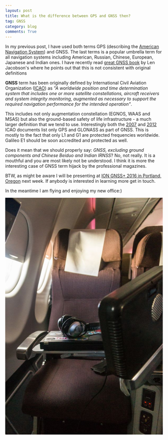 ```yaml
---
layout: post
title: What is the difference between GPS and GNSS then?
tag: GNSS
category: blog
comments: True
---
```


In my previous post, I have used both terms GPS (describing the [American Navigation System](https://en.wikipedia.org/wiki/Global_Positioning_System)) and GNSS. The last terms is a popular umbrella term for all navigation systems including American, Russian, Chinese, European, Japanese and Indian ones.
I have recently read [great GNSS book](https://www.amazon.co.uk/dp/B00CS398T6/ref=dp-kindle-redirect?_encoding=UTF8&btkr=1) by Len Jacobson's where he points out that this is not consistent with original definitions

**GNSS** term has been originally defined by International Civil Aviation Organization ([ICAO](http://www.icao.int/Pages/default.aspx))  as *"A worldwide position and time determination system that includes one or more satellite constellations, aircraft receivers and system integrity monitoring, augmented as necessary to support the required navigation performance for the intended operation"*. 

This includes not only augmentation constellation (EGNOS, WAAS and MSAS) but also the ground-based safety of life infrastructure - a much larger definition that we tend to use. Interestingly both the [2007](http://www.unoosa.org/pdf/icg/2007/icg2/presentations/38.pdf) and [2012](http://www.icao.int/Meetings/anconf12/Documents/Doc.%209849.pdf) ICAO documents list only GPS and GLONASS as part of GNSS. This is mostly to the fact that only L1 and G1 are protected frequencies worldwide. Galileo E1 should be soon accredited and protected as well.

Does it mean that we should properly say: *GNSS, excluding ground components and Chinese Beiduo and Indian IRNSS*? No, not really. It is a mouthful and you are most likely not be understood. I think it is more the interesting case of GNSS term hijack by the professional magazines.

BTW, as might be aware I will be presenting at [ION GNSS+ 2016 in Portland, Oregon](http://dfac.github.io/blog/2016/08/31/welcome2ION/) next week. If anybody is interested in learning more get in touch.

In the meantime I am flying and enjoying my new office:)

![Alt text](https://raw.githubusercontent.com/DfAC/DfAC.github.io/master/pics/ION_flight01.jpg "my new office")

